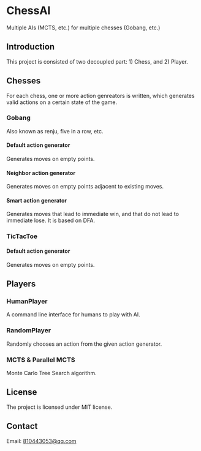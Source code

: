 # ChessAI
Multiple AIs (MCTS, etc.) for multiple chesses (Gobang, etc.)

## Introduction
This project is consisted of two decoupled part: 1) Chess, and 2) Player.

## Chesses
For each chess, one or more action genreators is written, which generates valid actions on a certain state of the game.

### Gobang

Also known as renju, five in a row, etc.

#### Default action generator
Generates moves on empty points.

#### Neighbor action generator
Generates moves on empty points adjacent to existing moves.

#### Smart action generator
Generates moves that lead to immediate win, and that do not lead to immediate lose. It is based on DFA.

### TicTacToe

#### Default action generator
Generates moves on empty points.

## Players

### HumanPlayer
A command line interface for humans to play with AI.

### RandomPlayer
Randomly chooses an action from the given action generator.

### MCTS & Parallel MCTS
Monte Carlo Tree Search algorithm.

## License
The project is licensed under MIT license.

## Contact
Email: 810443053@qq.com
